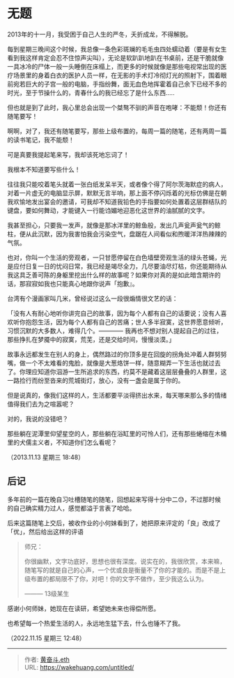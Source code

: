 # 无题


2013年的十一月，我受困于自己人生的严冬，夭折成龙，不得解脱。


每到星期三晚间这个时候，我总像一条色彩斑斓的毛毛虫四处蠕动着（要是有女生看到我这样肯定会忍不住惊声尖叫），无论是软趴趴地趴在书桌前，还是干脆就像一具冰冷的尸体一般一头睡倒在床榻上，而更多的时候就像是那些电视常出现的医疗场景里的身着白衣的医护人员一样，在无影的手术灯冷彻灯光的照射下，围着眼前宛若巨大的子宫一般的电脑，手指纷舞，面无血色地挥霍着自己余下已经不多的时光，至于节操什么的，青春什么的我已经忘了是什么东西.....

但也就是到了此时，我心里总会出现一个桀骜不驯的声音在咆哮：不能颓！你还有随笔要写！

<!--more-->

啊啊，对了，我还有随笔要写，那些上级布置的，每周一篇的随笔，还有两周一篇的读书笔记，我不能颓！

可是真要我提起笔来写，我却该死地忘词了！

我根本不知道要写些什么！

往往我只能咬着笔头就着一张白纸发呆半天，或者像个得了阿尔茨海默症的病人，对着一片虚无的电脑显示屏，默默无言半响，那上面不停闪烁着的光标仿佛是在朝我欢愉地发出宴会的邀请，可我却不知道我铅色的手指要如何处置着这层群结队的键盘，要如何舞动，才能键入一行能诌媚地迎恶化这世界的油腻腻的文字。

我甚至担心，只要我一发声，就像是那冰洋里的鲸鱼般，发出几声瓮声瓮气的鲸柱，便从此沉默，因为我害怕我会污染空气，盘踞在人间看似和煦暖洋洋热辣辣的气氛。

也对，你叫一个生活的旁观者，一只甘愿停留在白色墙壁旁观生活的绿头苍蝇，光是应付日复一日的忧闷日常，我已经是竭尽全力，几尽要油尽灯枯，你还能期待从我这具乏善可陈的身躯里挖出什么样的故事呢？如果你对真的是如此暗含期许的话，那寂寂如我也只能真心地跟你说声「抱歉』。

台湾有个漫画家叫几米，曾经说过这么一段很煽情很文艺的话：

「没有人有耐心地听你讲完自己的故事，因为每个人都有自己的话要说；没有人喜欢听你抱怨生活，因为每个人都有自己的苦痛；世人多半寂寞，这世界愿意倾听，习惯沉默的大多数人，难得几个。———— 我再也不想对别人提起自己的过往，那些挣扎在梦魇中的寂寞，荒芜，还是交给时间，慢慢淡漠。」

故事永远都发生在别人的身上，偶然路过的你顶多是在回旋的拐角处冲着人群努努嘴，做一个不太难看的鬼脸，就像是大葱烙饼一样，随意糊弄一下生活也就过去了。你理应知道你泅游一生所追求的东西，约莫不是藏着这层层叠叠的人群里，这一路捡行而纷至沓来的荒城街灯，放心，没有一盏会是属于你的。

但是说真的，像我们这样的人，生活都要平淡得挤出水来，每天哪来那么多的情绪值得我们去为之喧嚣呢？

对的，我说的没错吧？

那些躺在泥潭里仰望星空的人，那些躺在浴缸里的可怜人们，还有那些蜷缩在木桶里的犬儒主义者，不知道你们怎么看呢？

（2013.11.13 星期三 18:48）

## 后记

多年前的一篇在晚自习吐槽随笔的随笔，回想起来写得十分中二😓，不过那时候的自己确实精力过人，感觉都溢于言表了哈哈。

后来这篇随笔上交后，被收作业的小何妹看到了，她把原来评定的「良」改成了「优」，然后给出这样的评语

> 师兄：
>
>
> 你很幽默，文字功底好，思想也很有深度。说实在的，我很欣赏，本来嘛，随笔写的就是自己的心声，一个优或良是衡量不了你的才能的。而是不是上级布置的都局限不了你，对吧！你的文字不做作，至少我这么认为。
>
>
> ——— 13级某生

感谢小何师妹，她现在在读研，希望她未来也得偿所愿。

也希望每一个热爱生活的人，永远地生猛下去，什么也锤不了我。

（2022.11.15 星期三 12:48）

---

> 作者: [黄奋斗.eth](https://wakehuang.com/about)  
> URL: https://wakehuang.com/untitled/  

